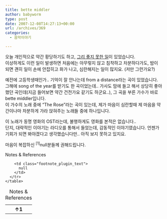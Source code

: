 ```yaml
---
title: bette middler
author: babyworm
type: post
date: 2007-12-08T14:27:13+00:00
url: /archives/369
categories:
  - 음악이야기

---
```

오늘 개인적으로 약간 황당하기도 하고, <A href="http://babyworm.tistory.com/39" target=_blank>그리 좋지 못한 일</A>이 있었습니다.  
이상하게도 이런 일이 발생하면 처음에는 아무렇지 않고 침착하고 차분하다가도, 밤이 되면 괜히 일이 손에 안잡히고 화가 나고, 심란해지는 일이 많지요. (저만 그런가요?)  
  
예전에 고등학생때인가.. 기억이 잘 안나는데 from a distance라는 곡이 있었습니다. 그해에 song of the year를 받기도 한 곡이었는데.. 가사도 맘에 들고 해서 상당히 좋아했던 곡인데(지금 들어보면 약간 건전가요 같기도 하군요..), 그 곡을 부른 가수가 바로 bette middler입니다.  
이 가수의 노래 중에 &#8220;The Rose&#8221;라는 곡이 있는데, 제가 마음이 심란할때 제 마음을 약간이나마 차분하게 가라 앉혀주는 노래들 중에 하나입니다.  
  
  
  
이 노래가 동명 영화의 OST라는데, 불행하게도 영화를 본적은 없습니다..  
단지, 대략적인 이야기는 라디오를 통해서 들었는데, 감동적인 이야기였습니다. 언젠가 기회가 되면 봐야겠다고 생각했습니다만.. 아직 보지 못하고 있지요.  
  
마음이 복잡하신 <span class="footnote_referrer"><a role="button" tabindex="0" onclick="footnote_moveToReference_369_237('footnote_plugin_reference_369_237_1');" onkeypress="footnote_moveToReference_369_237('footnote_plugin_reference_369_237_1');" ><sup id="footnote_plugin_tooltip_369_237_1" class="footnote_plugin_tooltip_text">[1]</sup></a><span id="footnote_plugin_tooltip_text_369_237_1" class="footnote_tooltip">null</span></span>분들께 권해드립니다.

<div class="speaker-mute footnotes_reference_container">
  <div class="footnote_container_prepare">
    <p>
      <span role="button" tabindex="0" class="footnote_reference_container_label pointer" onclick="footnote_expand_collapse_reference_container_369_237();">Notes & References</span><span role="button" tabindex="0" class="footnote_reference_container_collapse_button" style="display: none;" onclick="footnote_expand_collapse_reference_container_369_237();">[<a id="footnote_reference_container_collapse_button_369_237">+</a>]</span>
    </p>
  </div>
  
  <div id="footnote_references_container_369_237" style="">
    <table class="footnotes_table footnote-reference-container">
      <caption class="accessibility">Notes & References</caption> <tr class="footnotes_plugin_reference_row">
        <th scope="row" class="footnote_plugin_index_combi pointer"  onclick="footnote_moveToAnchor_369_237('footnote_plugin_tooltip_369_237_1');">
          <a id="footnote_plugin_reference_369_237_1" class="footnote_backlink"><span class="footnote_index_arrow">&#8593;</span>1</a>
        </th>
        
        <td class="footnote_plugin_text">
          null
        </td>
      </tr>
    </table>
  </div>
</div>